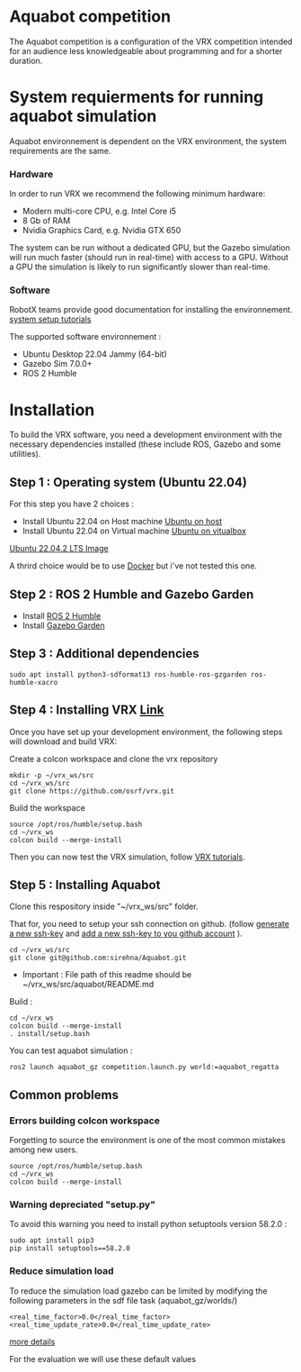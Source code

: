 # Aquabot competition

The Aquabot competition is a configuration of the VRX competition intended for an audience less knowledgeable about programming and for a shorter duration.


# System requierments for running aquabot simulation

Aquabot environnement is dependent on the VRX environment, the system requirements are the same.

### Hardware

In order to run VRX we recommend the following minimum hardware:
- Modern multi-core CPU, e.g. Intel Core i5
- 8 Gb of RAM
- Nvidia Graphics Card, e.g. Nvidia GTX 650

The system can be run without a dedicated GPU, but the Gazebo simulation will run much faster (should run in real-time) with access to a GPU.  Without a GPU the simulation is likely to run significantly slower than real-time.

### Software

RobotX teams provide good documentation for installing the environnement. [system setup tutorials](https://github.com/osrf/vrx/wiki/tutorials) 

The supported software environnement :
- Ubuntu Desktop 22.04 Jammy (64-bit)
- Gazebo Sim 7.0.0+
- ROS 2 Humble


# Installation

To build the VRX software, you need a development environment with the necessary dependencies installed (these include ROS, Gazebo and some utilities).

## Step 1 : Operating system (Ubuntu 22.04)

For this step you have 2 choices :
- Install Ubuntu 22.04 on Host machine [Ubuntu on host](https://ubuntu.com/tutorials/install-ubuntu-desktop#1-overview)
- Install Ubuntu 22.04 on Virtual machine [Ubuntu on vitualbox](https://ubuntu.com/tutorials/how-to-run-ubuntu-desktop-on-a-virtual-machine-using-virtualbox#1-overview)

[Ubuntu 22.04.2 LTS Image](https://releases.ubuntu.com/jammy/)

A thrird choice would be to use [Docker](https://github.com/osrf/vrx/wiki/docker_install_tutorial) but i've not tested this one.

## Step 2 : ROS 2 Humble and Gazebo Garden

- Install [ROS 2 Humble](https://docs.ros.org/en/humble/Installation/Ubuntu-Install-Debians.html)
- Install [Gazebo Garden](https://gazebosim.org/docs/garden/install_ubuntu)

## Step 3 : Additional dependencies

```
sudo apt install python3-sdformat13 ros-humble-ros-gzgarden ros-humble-xacro
```

## Step 4 : Installing VRX [Link](https://github.com/osrf/vrx/wiki/installation_tutorial)

Once you have set up your development environment, the following steps will download and build VRX:

Create a colcon workspace and clone the vrx repository
```
mkdir -p ~/vrx_ws/src
cd ~/vrx_ws/src
git clone https://github.com/osrf/vrx.git
```

Build the workspace
```
source /opt/ros/humble/setup.bash
cd ~/vrx_ws
colcon build --merge-install
```

Then you can now test the VRX simulation, follow [VRX tutorials](https://github.com/osrf/vrx/wiki/running_vrx_tutorial).

## Step 5 : Installing Aquabot 

Clone this respository inside "~/vrx_ws/src" folder.

That for, you need to setup your ssh connection on github. (follow [generate a new ssh-key](https://docs.github.com/en/authentication/connecting-to-github-with-ssh/generating-a-new-ssh-key-and-adding-it-to-the-ssh-agent#generating-a-new-ssh-key) and [add a new ssh-key to you github account](https://docs.github.com/en/authentication/connecting-to-github-with-ssh/adding-a-new-ssh-key-to-your-github-account#adding-a-new-ssh-key-to-your-account) ).
```
cd ~/vrx_ws/src
git clone git@github.com:sirehna/Aquabot.git
```
* Important : File path of this readme should be ~/vrx_ws/src/aquabot/README.md


Build :
```
cd ~/vrx_ws
colcon build --merge-install
. install/setup.bash
```

You can test aquabot simulation :
```
ros2 launch aquabot_gz competition.launch.py world:=aquabot_regatta
```

## Common problems

### Errors building colcon workspace

Forgetting to source the environment is one of the most common mistakes among new users.

```
source /opt/ros/humble/setup.bash
cd ~/vrx_ws
colcon build --merge-install
```

### Warning depreciated "setup.py"

To avoid this warning you need to install python setuptools version 58.2.0 :

```
sudo apt install pip3
pip install setuptools==58.2.0
```

### Reduce simulation load

To reduce the simulation load gazebo can be limited by modifying 
the following parameters in the sdf file task (aquabot_gz/worlds/)

```sdf
<real_time_factor>0.0</real_time_factor>
<real_time_update_rate>0.0</real_time_update_rate>
```

[more details](https://craftsmumship.com/unlocking-the-real-time-factor-of-ros-gazebo-for-enhanced-robot-performance/)

For the evaluation we will use these default values


